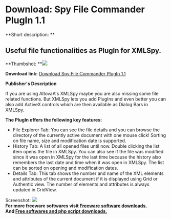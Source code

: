 # Download: Spy File Commander PlugIn 1.1

**Short description: **

## Useful file functionalities as PlugIn for XMLSpy.

  
**Thumbshot: **![](http://www.freewarefiles.com/screenshot/SpyFileC_explorer_md.gif)   
  
**Download link:** [Download Spy File Commander PlugIn 1.1](http://freesoftwares.boysofts.com/Spy-File-Commander-PlugIn_program_21348.html)  
  

**Publisher's Description**  
  

If you are using AltovaA's XMLSpy maybe you are also missing some file related
functions. But XMLSpy lets you add PlugIns and even better you can also add
ActiveX controls which are then available as Dialog Bars in XMLSpy.

**The PlugIn offers the following key features:**

  * File Explorer Tab: You can see the file details and you can browse the directory of the currently active document with one mouse click! Sorting on file name, size and modification date is supported. 
  * History Tab: A list of all opened files until now. Double clicking the list item opens the file in XMLSpy. You can also see if the file was modified since it was open in XMLSpy for the last time because the history also remembers the last date and time when it was open in XMLSpy. The list can be sorted on opening and modification dates. 
  * Details Tab: This tab shows the number and name of the XML elements and attributes of the current document if it is displayed using Grid or Authentic view. The number of elements and attributes is always updated in GridView. 

  
  
Screenshot: ![](http://www.freewarefiles.com/screenshot/SpyFileC_explorer.gif)  
**For more freeware softwares visit [Freeware software downloads.](http://freesoftwares.boysofts.com/)**   
**And [Free softwares and php script downloads.](http://www.boysofts.com/)**

